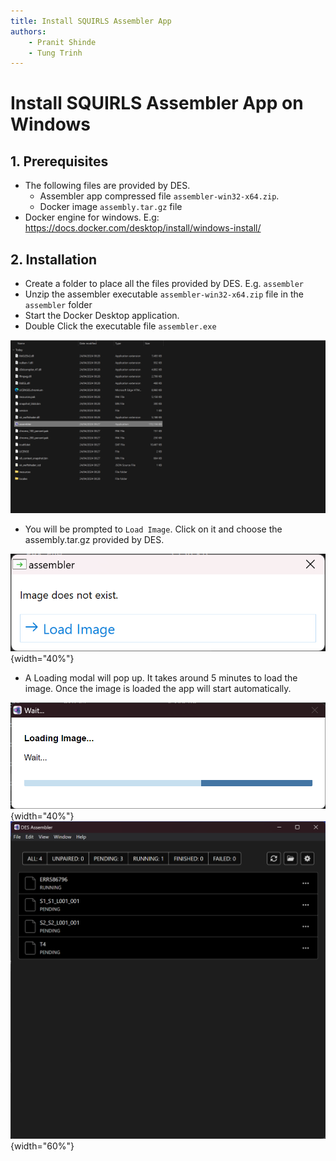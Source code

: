 ```yaml
---
title: Install SQUIRLS Assembler App
authors:
    - Pranit Shinde
    - Tung Trinh
---
```


# Install SQUIRLS Assembler App on Windows


## 1. Prerequisites ##

* The following files are provided by DES.
  - Assembler app compressed file `assembler-win32-x64.zip`.
  - Docker image `assembly.tar.gz` file
* Docker engine for windows. E.g: https://docs.docker.com/desktop/install/windows-install/

## 2. Installation ##
- Create a folder to place all the files provided by DES. E.g. `assembler` 
- Unzip the assembler executable `assembler-win32-x64.zip` file in the `assembler` folder
- Start the Docker Desktop application.
- Double Click the executable file `assembler.exe`
 
![assembler.exe](./img/assembler_exe.png)

- You will be prompted to `Load Image`. Click on it and choose the assembly.tar.gz provided by DES.

![Load Image](./img/load_image.png){width="40%"}

- A Loading modal will pop up. It takes around 5 minutes to load the image. Once the image is loaded the app will start automatically.
  
![Loading](./img/loading.png){width="40%"}
![App](./img/open_app.png){width="60%"}